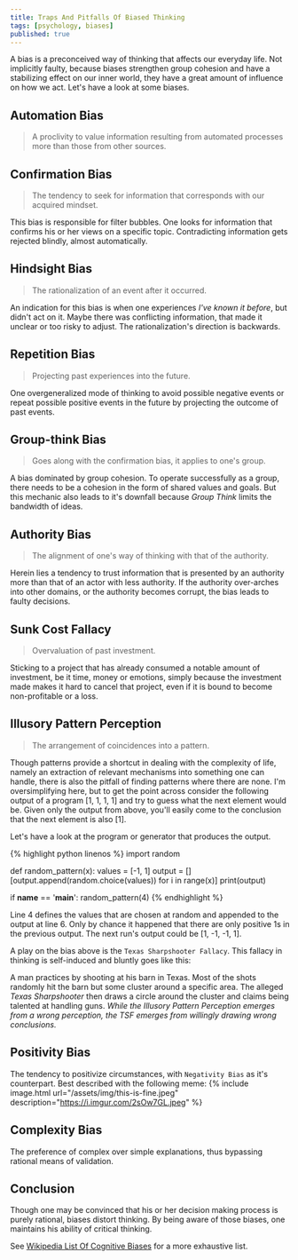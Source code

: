 ```yaml
---
title: Traps And Pitfalls Of Biased Thinking
tags: [psychology, biases]
published: true
---
```

A bias is a preconceived way of thinking that affects our everyday life. Not implicitly faulty, because biases strengthen group cohesion and have a stabilizing effect on our inner world, they have a great amount of influence on how we act. Let's have a look at some biases.

## Automation Bias
> A proclivity to value information resulting from automated processes more than those from other sources.

## Confirmation Bias
> The tendency to seek for information that corresponds with our acquired mindset.

This bias is responsible for filter bubbles. One looks for information that confirms his or her views on a specific topic. Contradicting information gets rejected blindly, almost automatically.

## Hindsight Bias
> The rationalization of an event after it occurred.

An indication for this bias is when one experiences *I've known it before*, but didn't act on it. Maybe there was conflicting information, that made it unclear or too risky to adjust. The rationalization's direction is backwards.

## Repetition Bias
> Projecting past experiences into the future.

One overgeneralized mode of thinking to avoid possible negative events or repeat possible positive events in the future by projecting the outcome of past events.

## Group-think Bias
> Goes along with the confirmation bias, it applies to one's group.

A bias dominated by group cohesion. To operate successfully as a group, there needs to be a cohesion in the form of shared values and goals. But this mechanic also leads to it's downfall because *Group Think* limits the bandwidth of ideas.

## Authority Bias
> The alignment of one's way of thinking with that of the authority.

Herein lies a tendency to trust information that is presented by an authority more than that of an actor with less authority. If the authority over-arches into other domains, or the authority becomes corrupt, the bias leads to faulty decisions.

## Sunk Cost Fallacy
> Overvaluation of past investment.

Sticking to a project that has already consumed a notable amount of investment, be it time, money or emotions, simply because the investment made makes it hard to cancel that project, even if it is bound to become non-profitable or a loss.

## Illusory Pattern Perception
> The arrangement of coincidences into a pattern.

Though patterns provide a shortcut in dealing with the complexity of life, namely an extraction of relevant mechanisms into something one can handle, there is also the pitfall of finding patterns where there are none. I'm oversimplifying here, but to get the point across consider the following output of a program [1, 1, 1, 1] and try to guess what the next element would be. Given only the output from above, you'll easily come to the conclusion that the next element is also [1].

Let's have a look at the program or generator that produces the output.

{% highlight python linenos %}
import random

def random_pattern(x):
    values = [-1, 1]
    output = []
    [output.append(random.choice(values)) for i in range(x)]
    print(output)


if __name__ == '__main__':
    random_pattern(4)
{% endhighlight %}

Line 4 defines the values that are chosen at random and appended to the output at line 6. Only by chance it happened that there are only positive 1s in the previous output. The next run's output could be [1, -1, -1, 1].

A play on the bias above is the `Texas Sharpshooter Fallacy`. This fallacy in thinking is self-induced and bluntly goes like this:

A man practices by shooting at his barn in Texas. Most of the shots randomly hit the barn but some cluster around a specific area. The alleged *Texas Sharpshooter* then draws a circle around the cluster and claims being talented at handling guns. *While the Illusory Pattern Perception emerges from a wrong perception, the TSF emerges from willingly drawing wrong conclusions.*

## Positivity Bias
The tendency to positivize circumstances, with `Negativity Bias` as it's counterpart. Best described with the following meme:
{% include image.html url="/assets/img/this-is-fine.jpeg" description="<a href='https://i.imgur.com/2sOw7GL.jpeg'>https://i.imgur.com/2sOw7GL.jpeg</a>" %}

## Complexity Bias
The preference of complex over simple explanations, thus bypassing rational means of validation.

## Conclusion
Though one may be convinced that his or her decision making process is purely rational, biases distort thinking. By being aware of those biases, one maintains his ability of critical thinking.

See [Wikipedia List Of Cognitive Biases](https://en.wikipedia.org/wiki/List_of_cognitive_biases) for a more exhaustive list.
